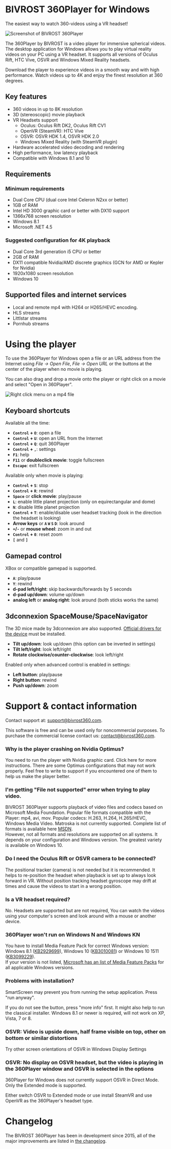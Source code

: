 BIVROST 360Player for Windows
=============================

The easiest way to watch 360-videos using a VR headset!

![Screenshot of BIVROST 360Player](Docs/360Player-movie.png)

The 360Player by BIVROST is a video player for immersive spherical videos. The desktop application for Windows allows you to play virtual reality videos on your PC using a VR headset. It supports all versions of Oculus Rift, HTC Vive, OSVR and Windows Mixed Reality headsets.

Download the player to experience videos in a smooth way and with high performance. Watch videos up to 4K and enjoy the finest resolution at 360 degrees.


Key features
------------

* 360 videos in up to 8K resolution
* 3D (stereoscopic) movie playback
* VR Headsets support
  * Oculus: Oculus Rift DK2, Oculus Rift CV1
  * OpenVR (SteamVR): HTC Vive
  * OSVR: OSVR HDK 1.4, OSVR HDK 2.0
  * Windows Mixed Reality (with SteamVR plugin)
* Hardware accelerated video decoding and rendering
* High performance, low latency playback
* Compatible with Windows 8.1 and 10


Requirements
------------

### Minimum requirements
* Dual Core CPU (dual core Intel Celeron N2xx or better)
* 1GB of RAM
* Intel HD 3000 graphic card or better with DX10 support
* 1366x768 screen resolution
* Windows 8.1
* Microsoft .NET 4.5


### Suggested configuration for 4K playback
* Dual Core 3rd generation i5 CPU or better
* 2GB of RAM
* DX11 compatible Nvidia/AMD discrete graphics (GCN for AMD or Kepler for Nvidia)
* 1920x1080 screen resolution
* Windows 10



Supported files and internet services
-------------------------------------
* Local and remote mp4 with H264 or H265/HEVC encoding.
* HLS streams
* Littlstar streams
* Pornhub streams


Using the player
================

To use the 360Player for Windows open a file or an URL address from the Internet using *File → Open File*, *File → Open URL* or the buttons at the center of the player when no movie is playing.

You can also drag and drop a movie onto the player or right click on a movie and select "Open in 360Player".

![Right click menu on a mp4 file](Docs/Rightclick-menu.png)

Keyboard shortcuts
------------------

Available all the time:

* **`Control` + `O`**: open a file
* **`Control` + `U`**: open an URL from the Internet
* **`Control` + `Q`**: quit 360Player
* **`Control` + `,`**: settings
* **`F1`**: help
* **`F11`** or **doubleclick movie**: toggle fullscreen
* **`Escape`**: exit fullscreen


Available only when movie is playing:

* **`Control` + `S`**: stop
* **`Control` + `R`**: rewind
* **`Space`** or **click movie**: play/pause
* **`L`**: enable little planet projection (only on equirectangular and dome)
* **`N`**: disable little planet projection
* **`Control` + `T`**: enable/disable user headset tracking (look in the direction the headset is looking)
* **Arrow keys** or **`A` `W` `S` `D`**: look around
* **`+`/`-`** or **mouse wheel**: zoom in and out
* **`Control` + `0`**: reset zoom
* **`[`** and **`]`**

Gamepad control
---------------

XBox or compatible gamepad is supported.

* **`A`**: play/pause
* **`Y`**: rewind
* **d-pad left/right**: skip backwards/forwards by 5 seconds
* **d-pad up/down**: volume up/down
* **analog left** or **analog right**: look around (both sticks works the same)


3dconnexion SpaceMouse/SpaceNavigator
-------------------------------------

The 3D mice made by 3dconnexion are also supported. 
[Official drivers for the device](http://www.3dconnexion.pl/service/drivers.html) must be installed.

* **Tilt up/down**: look up/down (this option can be inverted in settings)
* **Tilt left/right**: look left/right
* **Rotate clockwise/counter-clockwise**: look left/right

Enabled only when advanced control is enabled in settings:

* **Left button**: play/pause
* **Right button**: rewind
* **Push up/down**: zoom



Support & contact information
=============================

Contact support at: support@bivrost360.com.

This software is free and can be used only for noncommercial purposes. To purchase the commercial license contact us: contact@bivrost360.com.

### Why is the player crashing on Nvidia Optimus?
You need to run the player with Nvidia graphic card. Click here for more instructions. There are some Optimus configurations that may not work properly. Feel free to write to support if you encountered one of them to help us make the player better.

### I'm getting "File not supported" error when trying to play video.
BIVROST 360Player supports playback of video files and codecs based on Microsoft Media Foundation. Popular file formats compatible with the Player: mp4, avi, mov. Popular codecs: H.263, H.264, H.265/HEVC, Windows Media Video. Matroska is not currently supported. Complete list of formats is available here [MSDN][msdn-file-formats].  
 However, not all formats and resolutions are supported on all systems. It depends on your configuration and Windows version. The greatest variety is available on Windows 10.

[msdn-file-formats]: https://msdn.microsoft.com/pl-pl/library/windows/desktop/dd757927(v=vs.85).aspx

### Do I need the Oculus Rift or OSVR camera to be connected?
The positional tracker (camera) is not needed but it is recommended. It helps to re-position the headset when playback is set up to always look forward in VR. Without position tracking headset gyroscope may drift at times and cause the videos to start in a wrong position.

### Is a VR headset required?
No. Headsets are supported but are not required, You can watch the videos using your computer's screen and look around with a mouse or another device.

### 360Player won't run on Windows N and Windows KN
You have to install Media Feature Pack for correct Windows version: Windows 8.1 ([KB2929699][KB2929699]), Windows 10 ([KB3010081][KB3010081]) or Windows 10 1511 ([KB3099229][KB3099229]).  
If your version is not listed, [Microsoft has an list of Media Feature Packs][media-feature-pack-list] for all applicable Windows versions.

[KB2929699]: https://support.microsoft.com/en-us/kb/2929699
[KB3010081]: https://support.microsoft.com/en-us/kb/3010081
[KB3099229]: https://support.microsoft.com/en-us/kb/3099229
[media-feature-pack-list]: https://support.microsoft.com/en-us/help/3145500/media-feature-pack-list-for-windows-n-editions

### Problems with installation? 
SmartScreen may prevent you from running the setup application. 
Press "run anyway". 

If you do not see the button, press "more info" first. 
It might also help to run the classical installer. 
Windows 8.1 or newer is required, will not work on XP, Vista, 7 or 8.


### OSVR: Video is upside down, half frame visible on top, other on bottom or similar distortions

Try other screen orientations of OSVR in Windows Display Settings


### OSVR: No display on OSVR headset, but the video is playing in the 360Player window and OSVR is selected in the options

360Player for Windows does not currently support OSVR in Direct Mode.
Only the Extended mode is supported.

Either switch OSVR to Extended mode or use install SteamVR and use OpenVR as the 360Player's headset type.



Changelog
=========

The BIVROST 360Player has been in development since 2015, all of the major improvements are listed in [the changelog](CHANGELOG.md).

